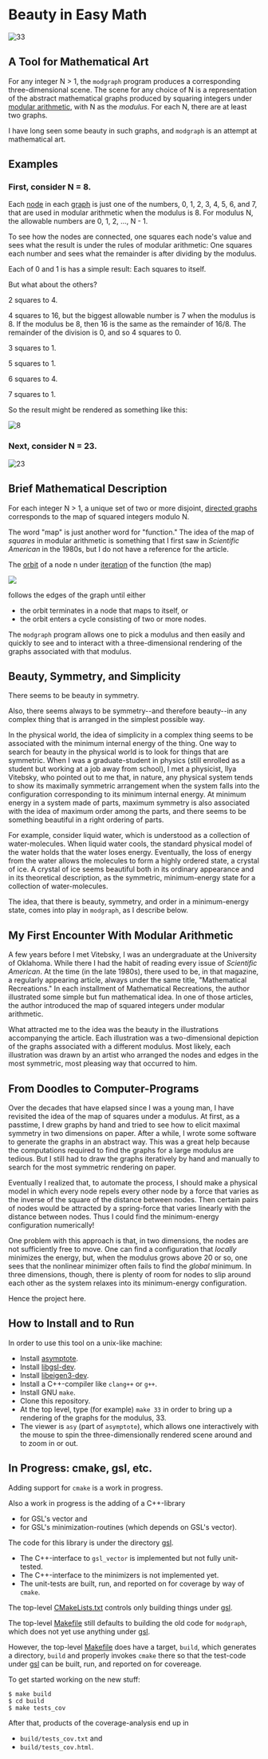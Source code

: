 # Beauty in Easy Math

![33](33.png)

## A Tool for Mathematical Art

For any integer N > 1, the `modgraph` program produces a corresponding
three-dimensional scene.  The scene for any choice of N is a representation of
the abstract mathematical graphs produced by squaring integers under [modular
arithmetic][mod], with N as the *modulus*.  For each N, there are at least two
graphs.

I have long seen some beauty in such graphs, and `modgraph` is an attempt at
mathematical art.

[mod]: https://en/wikipedia.org/wiki/Modular_arithmetic

## Examples

### First, consider N = 8.

Each [node][node] in each [graph][graph] is just one of the numbers, 0, 1, 2,
3, 4, 5, 6, and 7, that are used in modular arithmetic when the modulus is 8.
For modulus N, the allowable numbers are 0, 1, 2, ..., N - 1.

To see how the nodes are connected, one squares each node's value and sees what
the result is under the rules of modular arithmetic: One squares each number
and sees what the remainder is after dividing by the modulus.

Each of 0 and 1 is has a simple result: Each squares to itself.

But what about the others?

2 squares to 4.

4 squares to 16, but the biggest allowable number is 7 when the modulus is 8.
If the modulus be 8, then 16 is the same as the remainder of 16/8. The
remainder of the division is 0, and so 4 squares to 0.

3 squares to 1.

5 squares to 1.

6 squares to 4.

7 squares to 1.

So the result might be rendered as something like this:

![8](8.png)

[node]: https://en.wikipedia.org/wiki/Vertex_(graph_theory)
[graph]: https://en.wikipedia.org/wiki/Graph_(discrete_mathematics)

### Next, consider N = 23.

![23](23.png)

## Brief Mathematical Description

For each integer N > 1, a unique set of two or more disjoint, [directed
graphs][digraph] corresponds to the map of squared integers modulo N.

The word "map" is just another word for "function." The idea of the map of
*squares* in modular arithmetic is something that I first saw in *Scientific
American* in the 1980s, but I do not have a reference for the article.

The [orbit][orbit] of a node n under [iteration][iteration] of the function
(the map)

<img src="https://latex.codecogs.com/svg.latex?f(n)=n^2\mod{N}"/>

follows the edges of the graph until either
- the orbit terminates in a node that maps to itself, or
- the orbit enters a cycle consisting of two or more nodes.

The `modgraph` program allows one to pick a modulus and then easily and quickly
to see and to interact with a three-dimensional rendering of the graphs
associated with that modulus.

[digraph]: https://en.wikipedia.org/wiki/Directed_graph
[orbit]: https://en.wikipedia.org/wiki/Orbit_(dynamics)#Discrete_time_dynamical_system
[iteration]: https://en.wikipedia.org/wiki/Iterated_function

## Beauty, Symmetry, and Simplicity

There seems to be beauty in symmetry.

Also, there seems always to be symmetry--and therefore beauty--in any complex
thing that is arranged in the simplest possible way.

In the physical world, the idea of simplicity in a complex thing seems to be
associated with the minimum internal energy of the thing.  One way to search
for beauty in the physical world is to look for things that are symmetric. When
I was a graduate-student in physics (still enrolled as a student but working at
a job away from school), I met a physicist, Ilya Vitebsky, who pointed out to
me that, in nature, any physical system tends to show its maximally symmetric
arrangement when the system falls into the configuration corresponding to its
minimum internal energy.  At minimum energy in a system made of parts, maximum
symmetry is also associated with the idea of maximum order among the parts, and
there seems to be something beautiful in a right ordering of parts.

For example, consider liquid water, which is understood as a collection of
water-molecules. When liquid water cools, the standard physical model of the
water holds that the water loses energy.  Eventually, the loss of energy from
the water allows the molecules to form a highly ordered state, a crystal of
ice. A crystal of ice seems beautiful both in its ordinary appearance and in
its theoretical description, as the symmetric, minimum-energy state for a
collection of water-molecules.

The idea, that there is beauty, symmetry, and order in a minimum-energy state,
comes into play in `modgraph`, as I describe below.

## My First Encounter With Modular Arithmetic

A few years before I met Vitebsky, I was an undergraduate at the University of
Oklahoma.  While there I had the habit of reading every issue of *Scientific
American*.  At the time (in the late 1980s), there used to be, in that
magazine, a regularly appearing article, always under the same title,
"Mathematical Recreations." In each installment of Mathematical Recreations,
the author illustrated some simple but fun mathematical idea.  In one of those
articles, the author introduced the map of squared integers under modular
arithmetic.

What attracted me to the idea was the beauty in the illustrations accompanying
the article. Each illustration was a two-dimensional depiction of the graphs
associated with a different modulus.  Most likely, each illustration was drawn
by an artist who arranged the nodes and edges in the most symmetric, most
pleasing way that occurred to him.

## From Doodles to Computer-Programs

Over the decades that have elapsed since I was a young man, I have revisited
the idea of the map of squares under a modulus. At first, as a passtime, I drew
graphs by hand and tried to see how to elicit maximal symmetry in two
dimensions on paper.  After a while, I wrote some software to generate the
graphs in an abstract way. This was a great help because the computations
required to find the graphs for a large modulus are tedious. But I still had to
draw the graphs iteratively by hand and manually to search for the most
symmetric rendering on paper.

Eventually I realized that, to automate the process, I should make a physical
model in which every node repels every other node by a force that varies as the
inverse of the square of the distance between nodes. Then certain pairs of
nodes would be attracted by a spring-force that varies linearly with the
distance between nodes. Thus I could find the minimum-energy configuration
numerically!

One problem with this approach is that, in two dimensions, the nodes are not
sufficiently free to move. One can find a configuration that *locally*
minimizes the energy, but, when the modulus grows above 20 or so, one sees that
the nonlinear minimizer often fails to find the *global* minimum. In three
dimensions, though, there is plenty of room for nodes to slip around each other
as the system relaxes into its minimum-energy configuration.

Hence the project here.

## How to Install and to Run

In order to use this tool on a unix-like machine:
- Install [asymptote](https://asymptote.sourceforge.io).
- Install [libgsl-dev](https://www.gnu.org/software/gsl).
- Install [libeigen3-dev](https://eigen.tuxfamily.org).
- Install a C++-compiler like `clang++` or `g++`.
- Install GNU `make`.
- Clone this repository.
- At the top level, type (for example) `make 33` in order to bring up a
  rendering of the graphs for the modulus, 33.
- The viewer is `asy` (part of `asymptote`), which allows one interactively
  with the mouse to spin the three-dimensionally rendered scene around and to
  zoom in or out.

## In Progress: cmake, gsl, etc.

Adding support for `cmake` is a work in progress.

Also a work in progress is the adding of a C++-library
- for GSL's vector and
- for GSL's minimization-routines (which depends on GSL's vector).

The code for this library is under the directory [gsl](gsl).
  - The C++-interface to `gsl_vector` is implemented but not fully unit-tested.
  - The C++-interface to the minimizers is not implemented yet.
  - The unit-tests are built, run, and reported on for coverage by way of `cmake`.

The top-level [CMakeLists.txt](CMakeLists.txt) controls only building things
under [gsl](gsl).

The top-level [Makefile](Makefile) still defaults to building the old code for
`modgraph`, which does not yet use anything under [gsl](gsl).

However, the top-level [Makefile](Makefile) does have a target, `build`, which
generates a directory, `build` and properly invokes `cmake` there so that the
test-code under [gsl](gsl) can be built, run, and reported on for covereage.

To get started working on the new stuff:

```
$ make build
$ cd build
$ make tests_cov
```

After that, products of the coverage-analysis end up in
  - `build/tests_cov.txt` and
  - `build/tests_cov.html`.

